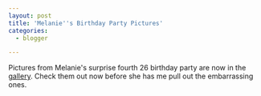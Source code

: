 ```yaml
---
layout: post
title: 'Melanie''s Birthday Party Pictures'
categories:
  - blogger

---
```


Pictures from Melanie's surprise fourth 26 birthday party are now in the <a href="gallery.aspx">gallery</a>.  Check them out now before she has me pull out the embarrassing ones.<br /><br /><br />
